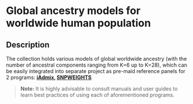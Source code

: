 # Global ancestry models for worldwide human population

## Description
The collection holds various models of global worldwide ancestry (with the number of ancestral components ranging from K=6 up to K=28), which can be easily integrated into separate project as pre-maid reference panels for 2 programs: **[iAdmix](https://bansal-lab.github.io/software/iadmix.html), [SNPWEIGHTS](https://www.hsph.harvard.edu/alkes-price/software/)**

> **Note:** It is highly advisable to consult manuals and user guides to learn best practices of using each of aforementioned programs.




